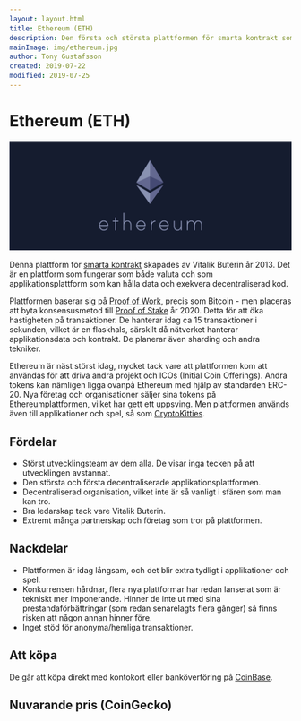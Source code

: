 ```yaml
---
layout: layout.html
title: Ethereum (ETH)
description: Den första och största plattformen för smarta kontrakt som skapades av Vitalik Buterin år 2013.
mainImage: img/ethereum.jpg
author: Tony Gustafsson
created: 2019-07-22
modified: 2019-07-25
---
```


# Ethereum (ETH)

![Ethereum](../img/ethereum.jpg 'Ethereum')

Denna plattform för [smarta kontrakt](/tekniker/smarta-kontrakt.html) skapades av Vitalik Buterin år 2013. Det är en plattform som fungerar som både valuta och som applikationsplattform som kan hålla data och exekvera decentraliserad kod.

Plattformen baserar sig på [Proof of Work](/tekniker/proof-of-work.html), precis som Bitcoin - men placeras att byta konsensusmetod till [Proof of Stake](/tekniker/proof-of-stake.html) år 2020. Detta för att öka hastigheten på transaktioner. De hanterar idag ca 15 transaktioner i sekunden, vilket är en flaskhals, särskilt då nätverket hanterar applikationsdata och kontrakt. De planerar även sharding och andra tekniker.

Ethereum är näst störst idag, mycket tack vare att plattformen kom att användas för att driva andra projekt och ICOs (Initial Coin Offerings). Andra tokens kan nämligen ligga ovanpå Ethereum med hjälp av standarden ERC-20. Nya företag och organisationer säljer sina tokens på Ethereumplattformen, vilket har gett ett uppsving. Men plattformen används även till applikationer och spel, så som [CryptoKitties](https://www.cryptokitties.co/).

## Fördelar

-   Störst utvecklingsteam av dem alla. De visar inga tecken på att utvecklingen avstannat.
-   Den största och första decentraliserade applikationsplattformen.
-   Decentraliserad organisation, vilket inte är så vanligt i sfären som man kan tro.
-   Bra ledarskap tack vare Vitalik Buterin.
-   Extremt många partnerskap och företag som tror på plattformen.

## Nackdelar

-   Plattformen är idag långsam, och det blir extra tydligt i applikationer och spel.
-   Konkurrensen hårdnar, flera nya plattformar har redan lanserat som är tekniskt mer imponerande. Hinner de inte ut med sina prestandaförbättringar (som redan senarelagts flera gånger) så finns risken att någon annan hinner före.
-   Inget stöd för anonyma/hemliga transaktioner.

## Att köpa

De går att köpa direkt med kontokort eller banköverföring på [CoinBase](https://www.coinbase.com/).

## Nuvarande pris (CoinGecko)

<script src="https://widgets.coingecko.com/coingecko-coin-ticker-widget.js"></script>

<coingecko-coin-ticker-widget currency="sek" coin-id="ethereum" locale="en"></coingecko-coin-ticker-widget>
